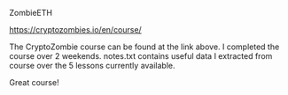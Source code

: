 ZombieETH

https://cryptozombies.io/en/course/

The CryptoZombie course can be found at the link above. 
I completed the course over 2 weekends. 
notes.txt contains useful data I extracted from course over the 5 lessons currently available.

Great course!
